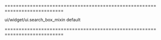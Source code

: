 <!--**
/*-------------------------------------------
    Auto-generated file. Do not modify.
-------------------------------------------

**-->
===========================================================================
<!--hidden--><!--/hidden-->
<!--module-->ui/widget/ui.search_box_mixin<!--/module-->
<!--export-->default<!--/export-->
===========================================================================

<!--shortDescription-->

<!--/shortDescription-->

<!--fullDescription-->

<!--/fullDescription-->